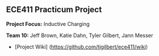 ## ECE411 Practicum Project

**Project Focus:** Inductive Charging

**Team 10:** Jeff Brown, Katie Dahn, Tyler Gilbert, Jann Messer

*  [Project Wiki] (https://github.com/tjgilbert/ece411/wiki)
